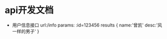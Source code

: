 # api开发文档

- 用户信息接口
    url:/info
    params: :id=123456
    results
    {
        name:'曾凯'
        desc:'风一样的男子'
    }